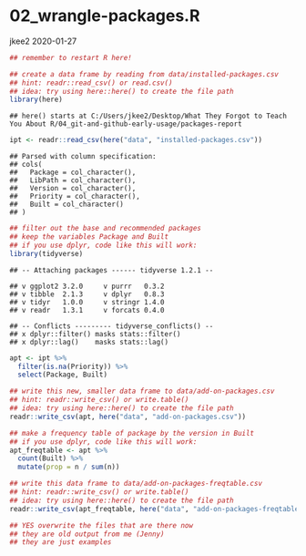 02\_wrangle-packages.R
================
jkee2
2020-01-27

``` r
## remember to restart R here!

## create a data frame by reading from data/installed-packages.csv
## hint: readr::read_csv() or read.csv()
## idea: try using here::here() to create the file path
library(here)
```

    ## here() starts at C:/Users/jkee2/Desktop/What They Forgot to Teach You About R/04_git-and-github-early-usage/packages-report

``` r
ipt <- readr::read_csv(here("data", "installed-packages.csv"))
```

    ## Parsed with column specification:
    ## cols(
    ##   Package = col_character(),
    ##   LibPath = col_character(),
    ##   Version = col_character(),
    ##   Priority = col_character(),
    ##   Built = col_character()
    ## )

``` r
## filter out the base and recommended packages
## keep the variables Package and Built
## if you use dplyr, code like this will work:
library(tidyverse)
```

    ## -- Attaching packages ------ tidyverse 1.2.1 --

    ## v ggplot2 3.2.0     v purrr   0.3.2
    ## v tibble  2.1.3     v dplyr   0.8.3
    ## v tidyr   1.0.0     v stringr 1.4.0
    ## v readr   1.3.1     v forcats 0.4.0

    ## -- Conflicts --------- tidyverse_conflicts() --
    ## x dplyr::filter() masks stats::filter()
    ## x dplyr::lag()    masks stats::lag()

``` r
apt <- ipt %>%
  filter(is.na(Priority)) %>%
  select(Package, Built)

## write this new, smaller data frame to data/add-on-packages.csv
## hint: readr::write_csv() or write.table()
## idea: try using here::here() to create the file path
readr::write_csv(apt, here("data", "add-on-packages.csv"))

## make a frequency table of package by the version in Built
## if you use dplyr, code like this will work:
apt_freqtable <- apt %>%
  count(Built) %>%
  mutate(prop = n / sum(n))

## write this data frame to data/add-on-packages-freqtable.csv
## hint: readr::write_csv() or write.table()
## idea: try using here::here() to create the file path
readr::write_csv(apt_freqtable, here("data", "add-on-packages-freqtable.csv"))

## YES overwrite the files that are there now
## they are old output from me (Jenny)
## they are just examples
```
